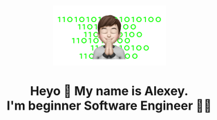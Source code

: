 <div align="center">
  <img src="https://github.com/4lexbit/4lexbit/blob/main/bit_memoji.png?raw=true">
  <h1 style="width="25px"">  Heyo 🖖 My name is Alexey. </br>I'm beginner Software Engineer 👨‍💻</h1>
</div>
